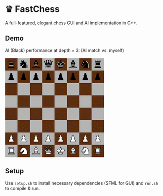 # ♛ FastChess
A full-featured, elegant chess GUI and AI implementation in C++.

## Demo
AI (Black) performance at depth = 3: (AI match vs. myself) <br /><br />
<img src="assets/out2.gif" alt="AI vs. myself" width="320"/>

## Setup
Use ```setup.sh``` to install necessary dependencies (SFML for GUI) and ```run.sh``` to compile & run.
